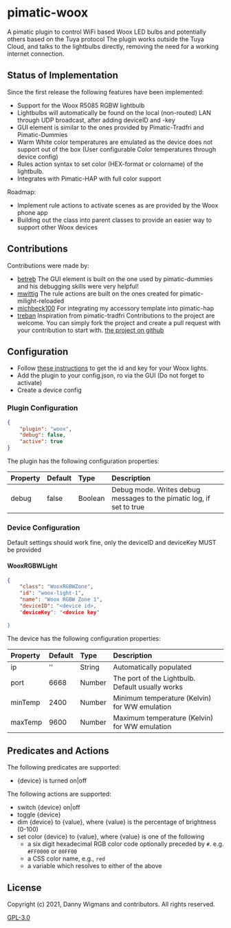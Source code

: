 # pimatic-woox

A pimatic plugin to control WiFi based Woox LED bulbs and potentially others based on the Tuya protocol
The plugin works outside the Tuya Cloud, and talks to the lightbulbs directly, removing the need for a working
internet connection.

## Status of Implementation

Since the first release the following features have been implemented:
* Support for the Woox R5085 RGBW lightbulb
* Lightbulbs will automatically be found on the local (non-routed) LAN through UDP broadcast, after adding deviceID and -key
* GUI element is similar to the ones provided by Pimatic-Tradfri and Pimatic-Dummies
* Warm White color temperatures are emulated as the device does not support out of the box (User configurable Color temperatures through device config)
* Rules action syntax to set color (HEX-format or colorname) of the lightbulb.
* Integrates with Pimatic-HAP with full color support

Roadmap:
* Implement rule actions to activate scenes as are provided by the Woox phone app
* Building out the class into parent classes to provide an easier way to support other Woox devices

## Contributions

Contributions were made by:
* [betreb](https://github.com/bertreb) The GUI element is built on the one used by pimatic-dummies and his debugging skills were very helpful!
* [mwittig](https://github.com/mwittig) The rule actions are built on the ones created for pimatic-milight-reloaded
* [michbeck100](https://github.com/michbeck100) For integrating my accessory template into pimatic-hap
* [treban](https://github.com/treban) Inspiration from pimatic-tradfri
Contributions to the project are  welcome. You can simply fork the project and create a pull request with your contribution to start with.
[the project on github](https://github.com/SenTzu01/pimatic-woox) 

## Configuration

* Follow [these instructions](https://github.com/codetheweb/tuyapi/blob/master/docs/SETUP.md) to get the id and key for your Woox lights.
* Add the plugin to your config.json, ro via the GUI (Do not forget to activate)
* Create a device config

### Plugin Configuration

```json
{
	"plugin": "woox",
    "debug": false,
    "active": true 
}
```
The plugin has the following configuration properties:

| Property          | Default  | Type    | Description                                 |
|:------------------|:---------|:--------|:--------------------------------------------|
| debug             | false    | Boolean | Debug mode. Writes debug messages to the pimatic log, if set to true |


### Device Configuration
Default settings should work fine, only the deviceID and deviceKey MUST be provided


#### WooxRGBWLight

```json
{
    "class": "WooxRGBWZone",
    "id": "woox-light-1",
    "name": "Woox RGBW Zone 1",
	"deviceID": "<device id>,
	"deviceKey": "<device key"
	
}
```
The device has the following configuration properties:

| Property            | Default  | Type    | Description                                      |
|:--------------------|:---------|:--------|:-------------------------------------------------|
| ip                  | ''       | String  | Automatically populated                          |
| port                | 6668     | Number  | The port of the Lightbulb. Default usually works |
| minTemp             | 2400     | Number  | Minimum temperature (Kelvin) for WW emulation    |
| maxTemp             | 9600     | Number  | Maximum temperature (Kelvin) for WW emulation    |


## Predicates and Actions

The following predicates are supported:
* {device} is turned on|off

The following actions are supported:
* switch {device} on|off
* toggle {device}
* dim {device} to {value}, where {value} is the percentage of brightness (0-100)
* set color {device} to {value}, where {value} is one of the following
    * a six digit hexadecimal RGB color code optionally preceded by `#`. e.g. `#FF0000` or `00FF00`
    * a CSS color name, e.g., `red`
	* a variable which resolves to either of the above


## License 

Copyright (c) 2021, Danny Wigmans and contributors. All rights reserved.

[GPL-3.0](https://github.com/SenTzu01/pimatic-woox/blob/main/LICENSE)